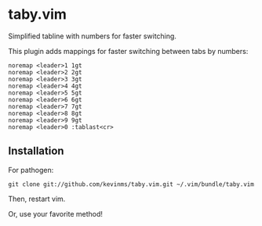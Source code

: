 
# taby.vim

Simplified tabline with numbers for faster switching.

This plugin adds mappings for faster switching between tabs by numbers:

```
noremap <leader>1 1gt
noremap <leader>2 2gt
noremap <leader>3 3gt
noremap <leader>4 4gt
noremap <leader>5 5gt
noremap <leader>6 6gt
noremap <leader>7 7gt
noremap <leader>8 8gt
noremap <leader>9 9gt
noremap <leader>0 :tablast<cr>
```

## Installation

For pathogen:

```
git clone git://github.com/kevinms/taby.vim.git ~/.vim/bundle/taby.vim
```

Then, restart vim.

Or, use your favorite method!


